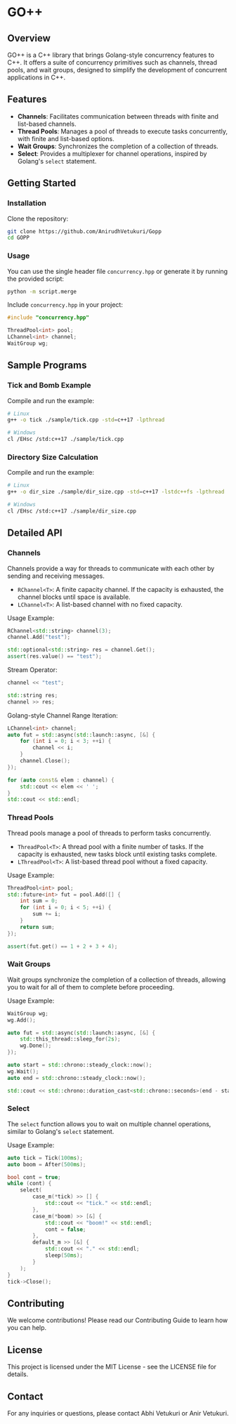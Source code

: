 # GO++ 

## Overview

GO++ is a C++ library that brings Golang-style concurrency features to C++. It offers a suite of concurrency primitives such as channels, thread pools, and wait groups, designed to simplify the development of concurrent applications in C++.

## Features

- **Channels**: Facilitates communication between threads with finite and list-based channels.
- **Thread Pools**: Manages a pool of threads to execute tasks concurrently, with finite and list-based options.
- **Wait Groups**: Synchronizes the completion of a collection of threads.
- **Select**: Provides a multiplexer for channel operations, inspired by Golang's `select` statement.

## Getting Started

### Installation

Clone the repository:
```sh
git clone https://github.com/AnirudhVetukuri/Gopp
cd GOPP
```

### Usage

You can use the single header file `concurrency.hpp` or generate it by running the provided script:

```sh
python -m script.merge
```

Include `concurrency.hpp` in your project:

```cpp
#include "concurrency.hpp"

ThreadPool<int> pool;
LChannel<int> channel;
WaitGroup wg;
```

## Sample Programs

### Tick and Bomb Example

Compile and run the example:

```sh
# Linux
g++ -o tick ./sample/tick.cpp -std=c++17 -lpthread

# Windows
cl /EHsc /std:c++17 ./sample/tick.cpp
```

### Directory Size Calculation

Compile and run the example:

```sh
# Linux
g++ -o dir_size ./sample/dir_size.cpp -std=c++17 -lstdc++fs -lpthread

# Windows
cl /EHsc /std:c++17 ./sample/dir_size.cpp
```

## Detailed API

### Channels

Channels provide a way for threads to communicate with each other by sending and receiving messages.

- `RChannel<T>`: A finite capacity channel. If the capacity is exhausted, the channel blocks until space is available.
- `LChannel<T>`: A list-based channel with no fixed capacity.

Usage Example:

```cpp
RChannel<std::string> channel(3);
channel.Add("test");

std::optional<std::string> res = channel.Get();
assert(res.value() == "test");
```

Stream Operator:

```cpp
channel << "test";

std::string res;
channel >> res;
```

Golang-style Channel Range Iteration:

```cpp
LChannel<int> channel;
auto fut = std::async(std::launch::async, [&] { 
    for (int i = 0; i < 3; ++i) {
        channel << i;
    }
    channel.Close();
});

for (auto const& elem : channel) {
    std::cout << elem << ' ';
}
std::cout << std::endl;
```

### Thread Pools

Thread pools manage a pool of threads to perform tasks concurrently.

- `ThreadPool<T>`: A thread pool with a finite number of tasks. If the capacity is exhausted, new tasks block until existing tasks complete.
- `LThreadPool<T>`: A list-based thread pool without a fixed capacity.

Usage Example:

```cpp
ThreadPool<int> pool;
std::future<int> fut = pool.Add([] {
    int sum = 0;
    for (int i = 0; i < 5; ++i) {
        sum += i;
    }
    return sum;
});

assert(fut.get() == 1 + 2 + 3 + 4);
```

### Wait Groups

Wait groups synchronize the completion of a collection of threads, allowing you to wait for all of them to complete before proceeding.

Usage Example:

```cpp
WaitGroup wg;
wg.Add();

auto fut = std::async(std::launch::async, [&] {
    std::this_thread::sleep_for(2s);
    wg.Done();
});

auto start = std::chrono::steady_clock::now();
wg.Wait();
auto end = std::chrono::steady_clock::now();

std::cout << std::chrono::duration_cast<std::chrono::seconds>(end - start).count();
```

### Select

The `select` function allows you to wait on multiple channel operations, similar to Golang's `select` statement.

Usage Example:

```cpp
auto tick = Tick(100ms);
auto boom = After(500ms);

bool cont = true;
while (cont) {
    select(
        case_m(*tick) >> [] { 
            std::cout << "tick." << std::endl; 
        },
        case_m(*boom) >> [&] { 
            std::cout << "boom!" << std::endl;
            cont = false; 
        },
        default_m >> [&] {
            std::cout << "." << std::endl;
            sleep(50ms);
        }
    );
}
tick->Close();
```

## Contributing

We welcome contributions! Please read our Contributing Guide to learn how you can help.

## License

This project is licensed under the MIT License - see the LICENSE file for details.

## Contact

For any inquiries or questions, please contact Abhi Vetukuri or Anir Vetukuri.
